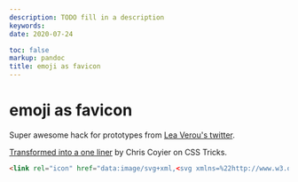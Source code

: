 ```yaml
---
description: TODO fill in a description
keywords: 
date: 2020-07-24

toc: false
markup: pandoc
title: emoji as favicon
---
```


# emoji as favicon

Super awesome hack for prototypes from [Lea Verou's twitter](https://twitter.com/LeaVerou/status/1241619866475474946).

[Transformed into a one liner](https://css-tricks.com/emojis-as-favicons/) by Chris Coyier on CSS Tricks.

```html
<link rel="icon" href="data:image/svg+xml,<svg xmlns=%22http://www.w3.org/2000/svg%22 viewBox=%220 0 100 100%22><text y=%22.9em%22 font-size=%2290%22>🎯</text></svg>">
```
